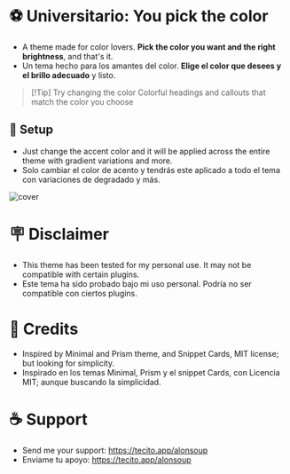 # ⚽ Universitario: You pick the color
+ A theme made for color lovers. **Pick the color you want and the right brightness**, and that's it. </br>
+ Un tema hecho para los amantes del color. **Elige el color que desees y el brillo adecuado** y listo.

> [!Tip] Try changing the color
> Colorful headings and callouts that match the color you choose

## 🎨 Setup
+ Just change the accent color and it will be applied across the entire theme with gradient variations and more. </br>
+ Solo cambiar el color de acento y tendrás este aplicado a todo el tema con variaciones de degradado y más.

![cover](https://github.com/user-attachments/assets/5bf8413b-46a0-4ef4-b922-0f8dce9a186e)

# 🪧 Disclaimer
+ This theme has been tested for my personal use. It may not be compatible with certain plugins. </br>
+ Este tema ha sido probado bajo mi uso personal. Podría no ser compatible con ciertos plugins.

# 🌟 Credits
+ Inspired by Minimal and Prism theme, and Snippet Cards, MIT license; but looking for simplicity. </br>
+ Inspirado en los temas Minimal, Prism y el snippet Cards, con Licencia MIT; aunque buscando la simplicidad.

# ☕ Support
+ Send me your support: https://tecito.app/alonsoup </br>
+ Enviame tu apoyo: https://tecito.app/alonsoup
